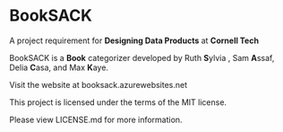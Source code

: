 # BookSACK
A project requirement for **Designing Data Products** at **Cornell Tech**

BookSACK is a **Book** categorizer developed by Ruth **S**ylvia , Sam **A**ssaf, Delia **C**asa, and Max **K**aye. 

Visit the website at booksack.azurewebsites.net

This project is licensed under the terms of the MIT license.

Please view LICENSE.md for more information.